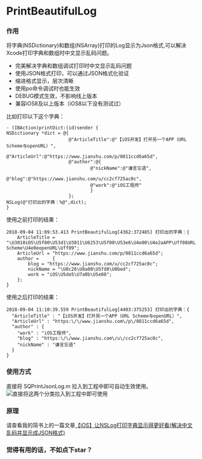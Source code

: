 # PrintBeautifulLog

### 作用
将字典(NSDictionary)和数组(NSArray)打印的Log显示为Json格式,可以解决Xcode打印字典和数组时中文显示乱码问题。
* 完美解决字典和数组调试打印时中文显示乱码问题
* 使用JSON格式打印，可以通过JSON格式化验证
* 缩进格式显示，层次清晰
* 使用po命令调试时也能生效
* DEBUG模式生效，不影响线上版本
* 兼容iOS8及以上版本（iOS8以下没有测试过）

比如打印以下这个字典：
```
- (IBAction)printDict:(id)sender {
NSDictionary *dict = @{
                       @"ArticleTitle":@"【iOS开发】打开另一个APP（URL Scheme与openURL）",
                       @"ArticleUrl":@"https://www.jianshu.com/p/0811ccd6a65d",
                       @"author":@{
                               @"nickName":@"谦言忘语",
                               @"blog":@"https://www.jianshu.com/u/cc2cf725ac0c",
                               @"work":@"iOS工程师"
                               }
                       };
NSLog(@"打印出的字典：%@",dict);
}
```

使用之前打印的结果：
```
2018-09-04 11:09:53.413 PrintBeautifulLog[4362:372485] 打印出的字典：{
    ArticleTitle = "\U3010iOS\U5f00\U53d1\U3011\U6253\U5f00\U53e6\U4e00\U4e2aAPP\Uff08URL Scheme\U4e0eopenURL\Uff09";
    ArticleUrl = "https://www.jianshu.com/p/0811ccd6a65d";
    author =     {
        blog = "https://www.jianshu.com/u/cc2cf725ac0c";
        nickName = "\U8c26\U8a00\U5fd8\U8bed";
        work = "iOS\U5de5\U7a0b\U5e08";
    };
}
```
使用之后打印的结果：
```
2018-09-04 11:10:39.559 PrintBeautifulLog[4403:375253] 打印出的字典：{
  "ArticleTitle" : "【iOS开发】打开另一个APP（URL Scheme与openURL）",
  "ArticleUrl" : "https:\/\/www.jianshu.com\/p\/0811ccd6a65d",
  "author" : {
    "work" : "iOS工程师",
    "blog" : "https:\/\/www.jianshu.com\/u\/cc2cf725ac0c",
    "nickName" : "谦言忘语"
  }
}
```

### 使用方式
直接将 SQPrintJsonLog.m 拉入到工程中即可自动生效使用。
![直接将这两个分类拉入到工程中即可使用](./image/截图1.png)


### 原理
请查看我的简书上的一篇文章[【iOS】让NSLog打印字典显示得更好看(解决中文乱码并显示成JSON格式)](https://www.jianshu.com/p/79cd2476287d)

### 觉得有用的话，不如点下star？
